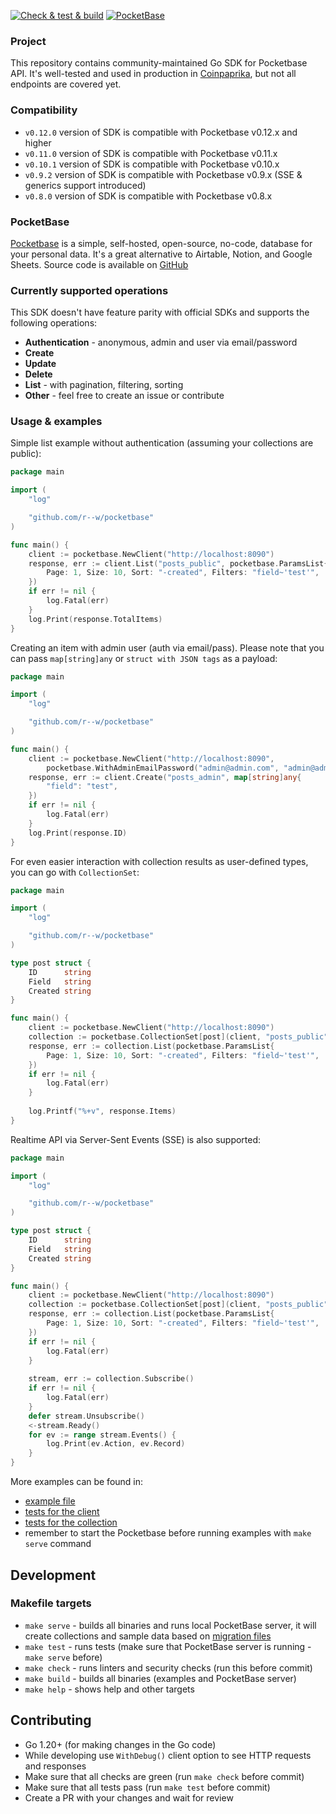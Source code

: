 [![Check & test & build](https://github.com/r--w/pocketbase/actions/workflows/main.yml/badge.svg)](https://github.com/r--w/pocketbase/actions/workflows/main.yml)
[![PocketBase](https://pocketbase.io/images/logo.svg)](https://pocketbase.io)

### Project
This repository contains community-maintained Go SDK for Pocketbase API.
It's well-tested and used in production in [Coinpaprika](https://coinpaprika.com), but not all endpoints are covered yet.

### Compatibility
* `v0.12.0` version of SDK is compatible with Pocketbase v0.12.x and higher
* `v0.11.0` version of SDK is compatible with Pocketbase v0.11.x
* `v0.10.1` version of SDK is compatible with Pocketbase v0.10.x
* `v0.9.2` version of SDK is compatible with Pocketbase v0.9.x (SSE & generics support introduced)
* `v0.8.0` version of SDK is compatible with Pocketbase v0.8.x

### PocketBase
[Pocketbase](https://pocketbase.io) is a simple, self-hosted, open-source, no-code, database for your personal data.
It's a great alternative to Airtable, Notion, and Google Sheets. Source code is available on [GitHub](https://github.com/pocketbase/pocketbase)

### Currently supported operations
This SDK doesn't have feature parity with official SDKs and supports the following operations:

* **Authentication** - anonymous, admin and user via email/password
* **Create** 
* **Update**
* **Delete**
* **List** - with pagination, filtering, sorting
* **Other** - feel free to create an issue or contribute

### Usage & examples

Simple list example without authentication (assuming your collections are public):

```go
package main

import (
	"log"

	"github.com/r--w/pocketbase"
)

func main() {
	client := pocketbase.NewClient("http://localhost:8090")
	response, err := client.List("posts_public", pocketbase.ParamsList{
		Page: 1, Size: 10, Sort: "-created", Filters: "field~'test'",
	})
	if err != nil {
		log.Fatal(err)
	}
	log.Print(response.TotalItems)
}
```
Creating an item with admin user (auth via email/pass). 
Please note that you can pass `map[string]any` or `struct with JSON tags` as a payload:

```go
package main

import (
	"log"

	"github.com/r--w/pocketbase"
)

func main() {
	client := pocketbase.NewClient("http://localhost:8090", 
		pocketbase.WithAdminEmailPassword("admin@admin.com", "admin@admin.com"))
	response, err := client.Create("posts_admin", map[string]any{
		"field": "test",
	})
	if err != nil {
		log.Fatal(err)
	}
	log.Print(response.ID)
}
```
For even easier interaction with collection results as user-defined types, you can go with `CollectionSet`:

```go
package main

import (
	"log"

	"github.com/r--w/pocketbase"
)

type post struct {
	ID      string
	Field   string
	Created string
}

func main() {
	client := pocketbase.NewClient("http://localhost:8090")
	collection := pocketbase.CollectionSet[post](client, "posts_public")
	response, err := collection.List(pocketbase.ParamsList{
		Page: 1, Size: 10, Sort: "-created", Filters: "field~'test'",
	})
	if err != nil {
		log.Fatal(err)
	}
	
    log.Printf("%+v", response.Items)
}
```

Realtime API via Server-Sent Events (SSE) is also supported:

```go
package main

import (
	"log"

	"github.com/r--w/pocketbase"
)

type post struct {
	ID      string
	Field   string
	Created string
}

func main() {
	client := pocketbase.NewClient("http://localhost:8090")
	collection := pocketbase.CollectionSet[post](client, "posts_public")
	response, err := collection.List(pocketbase.ParamsList{
		Page: 1, Size: 10, Sort: "-created", Filters: "field~'test'",
	})
	if err != nil {
		log.Fatal(err)
	}
	
	stream, err := collection.Subscribe()
	if err != nil {
		log.Fatal(err)
	}
	defer stream.Unsubscribe()
	<-stream.Ready()
	for ev := range stream.Events() {
		log.Print(ev.Action, ev.Record)
	}
}
```

More examples can be found in:
* [example file](./example/main.go)
* [tests for the client](./client_test.go)
* [tests for the collection](./collection_test.go)
* remember to start the Pocketbase before running examples with `make serve` command

## Development

### Makefile targets 
* `make serve` - builds all binaries and runs local PocketBase server, it will create collections and sample data based on [migration files](./migrations)
* `make test` - runs tests (make sure that PocketBase server is running - `make serve` before)
* `make check` - runs linters and security checks (run this before commit)
* `make build` - builds all binaries (examples and PocketBase server) 
* `make help` - shows help and other targets

## Contributing
* Go 1.20+ (for making changes in the Go code)
* While developing use `WithDebug()` client option to see HTTP requests and responses
* Make sure that all checks are green (run `make check` before commit)
* Make sure that all tests pass (run `make test` before commit)
* Create a PR with your changes and wait for review